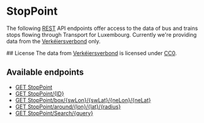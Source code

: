 # StopPoint
The following [REST](https://en.wikipedia.org/wiki/Representational_state_transfer) API endpoints offer access to the data of bus and trains stops flowing through Transport for Luxembourg.
Currently we're providing data from the [Verkéiersverbond](https://data.public.lu/en/organizations/mobiliteitszentral/) only.

## License
The data from [Verkéiersverbond](https://data.public.lu/en/organizations/mobiliteitszentral/) is licensed under [CC0](https://creativecommons.org/publicdomain/zero/1.0/).

## Available endpoints
- [GET StopPoint](/RESTAPIs/StopPoint/index.md)
- [GET StopPoint/{ID}](/RESTAPIs/StopPoint/id.md)
- [GET StopPoint/box/{swLon}/{swLat}/{neLon}/{neLat}](/RESTAPIs/StopPoint/box.md)
- [GET StopPoint/around/{lon}/{lat}/{radius}](/RESTAPIs/StopPoint/around.md)
- [GET StopPoint/Search/{query}](/RESTAPIs/StopPoint/search.md)
